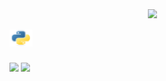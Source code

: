 <div align="center">
  <a href="https://github.com/brendaschussler">
  <img height="110em" src="https://github-readme-stats.vercel.app/api/top-langs/?username=brendaschussler&layout=compact&langs_count=7&theme=dracula"/>
</div>
<div style="display: inline_block"><br>
  <img align="center" alt="Rafa-Python" height="30" width="40" src="https://raw.githubusercontent.com/devicons/devicon/master/icons/python/python-original.svg">
</div>

  ##

<div> 
  <a href="https://www.instagram.com/brendaschussler/" target="_blank"><img src="https://img.shields.io/badge/-Instagram-%23E4405F?style=for-the-badge&logo=instagram&logoColor=white" target="_blank"></a>
  <a href = "mailto:brendaschussler@gmail.com"><img src="https://img.shields.io/badge/-Gmail-%23333?style=for-the-badge&logo=gmail&logoColor=white" target="_blank"></a>
